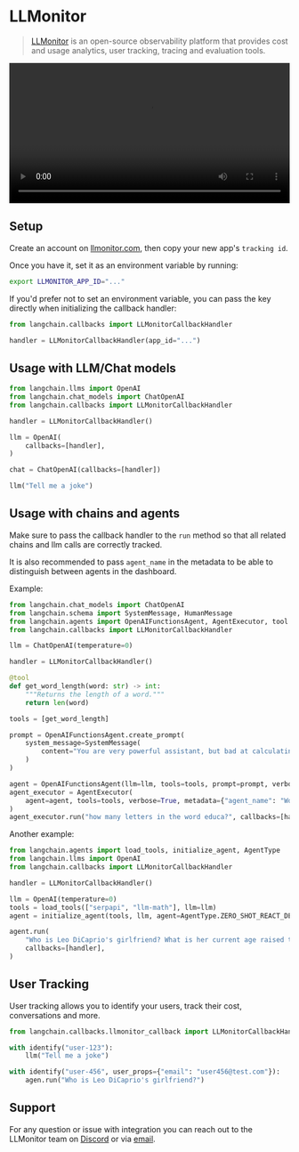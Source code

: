 # LLMonitor

>[LLMonitor](https://llmonitor.com?utm_source=langchain&utm_medium=py&utm_campaign=docs) is an open-source observability platform that provides cost and usage analytics, user tracking, tracing and evaluation tools.

<video controls width='100%' >
  <source src='https://llmonitor.com/videos/demo-annotated.mp4'/>
</video>

## Setup

Create an account on [llmonitor.com](https://llmonitor.com?utm_source=langchain&utm_medium=py&utm_campaign=docs), then copy your new app's `tracking id`.

Once you have it, set it as an environment variable by running:

```bash
export LLMONITOR_APP_ID="..."
```

If you'd prefer not to set an environment variable, you can pass the key directly when initializing the callback handler:

```python
from langchain.callbacks import LLMonitorCallbackHandler

handler = LLMonitorCallbackHandler(app_id="...")
```

## Usage with LLM/Chat models

```python
from langchain.llms import OpenAI
from langchain.chat_models import ChatOpenAI
from langchain.callbacks import LLMonitorCallbackHandler

handler = LLMonitorCallbackHandler()

llm = OpenAI(
    callbacks=[handler],
)

chat = ChatOpenAI(callbacks=[handler])

llm("Tell me a joke")

```

## Usage with chains and agents

Make sure to pass the callback handler to the `run` method so that all related chains and llm calls are correctly tracked.

It is also recommended to pass `agent_name` in the metadata to be able to distinguish between agents in the dashboard.

Example:

```python
from langchain.chat_models import ChatOpenAI
from langchain.schema import SystemMessage, HumanMessage
from langchain.agents import OpenAIFunctionsAgent, AgentExecutor, tool
from langchain.callbacks import LLMonitorCallbackHandler

llm = ChatOpenAI(temperature=0)

handler = LLMonitorCallbackHandler()

@tool
def get_word_length(word: str) -> int:
    """Returns the length of a word."""
    return len(word)

tools = [get_word_length]

prompt = OpenAIFunctionsAgent.create_prompt(
    system_message=SystemMessage(
        content="You are very powerful assistant, but bad at calculating lengths of words."
    )
)

agent = OpenAIFunctionsAgent(llm=llm, tools=tools, prompt=prompt, verbose=True)
agent_executor = AgentExecutor(
    agent=agent, tools=tools, verbose=True, metadata={"agent_name": "WordCount"}  # <- recommended, assign a custom name
)
agent_executor.run("how many letters in the word educa?", callbacks=[handler])
```

Another example:

```python
from langchain.agents import load_tools, initialize_agent, AgentType
from langchain.llms import OpenAI
from langchain.callbacks import LLMonitorCallbackHandler

handler = LLMonitorCallbackHandler()

llm = OpenAI(temperature=0)
tools = load_tools(["serpapi", "llm-math"], llm=llm)
agent = initialize_agent(tools, llm, agent=AgentType.ZERO_SHOT_REACT_DESCRIPTION, metadata={ "agent_name": "GirlfriendAgeFinder" })  # <- recommended, assign a custom name

agent.run(
    "Who is Leo DiCaprio's girlfriend? What is her current age raised to the 0.43 power?",
    callbacks=[handler],
)
```

## User Tracking
User tracking allows you to identify your users, track their cost, conversations and more.

```python
from langchain.callbacks.llmonitor_callback import LLMonitorCallbackHandler, identify

with identify("user-123"):
    llm("Tell me a joke")

with identify("user-456", user_props={"email": "user456@test.com"}):
    agen.run("Who is Leo DiCaprio's girlfriend?")
```
## Support

For any question or issue with integration you can reach out to the LLMonitor team on [Discord](http://discord.com/invite/8PafSG58kK) or via [email](mailto:vince@llmonitor.com).
